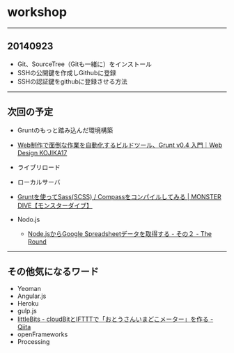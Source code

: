 workshop
========

***

20140923
---------

* Git、SourceTree（Gitも一緒に）をインストール
* SSHの公開鍵を作成しGithubに登録
* SSHの認証鍵をgithubに登録させる方法

***

次回の予定
---------

* Gruntのもっと踏み込んだ環境構築
 * [Web制作で面倒な作業を自動化するビルドツール、Grunt v0.4 入門｜Web Design KOJIKA17](http://kojika17.com/2013/03/grunt.js-memo.html)
 * ライブリロード
 * ローカルサーバ
 * [Gruntを使ってSass(SCSS) / Compassをコンパイルしてみる | MONSTER DIVE【モンスターダイブ】](http://www.monster-dive.com/blog/web_creative/20131124_001092.php)


* Nodo.js
  * [Node.jsからGoogle Spreadsheetデータを取得する - その２ - The Round](http://knightso.hateblo.jp/entry/2014/03/07/095005?utm_content=buffer4f019&utm_medium=social&utm_source=twitter.com&utm_campaign=buffer)

***

その他気になるワード
---------

* Yeoman
* Angular.js
* Heroku
* gulp.js
* [littleBits - cloudBitとIFTTTで「おとうさんいまどこメーター」を作る - Qiita](http://qiita.com/kazunori279/items/7dbbb525ab0cf6d5d9b5)
* openFrameworks
* Processing

